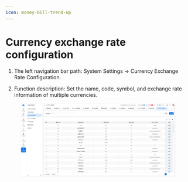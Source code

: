 ```yaml
---
icon: money-bill-trend-up
---
```


# Currency exchange rate configuration

1. The left navigation bar path: System Settings → Currency Exchange Rate Configuration.

2. Function description: Set the name, code, symbol, and exchange rate information of multiple currencies.

<figure><img src="../.gitbook/assets/image (263).png" alt=""><figcaption></figcaption></figure>
